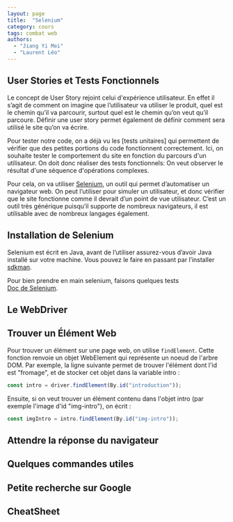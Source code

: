 ```yaml
---
layout: page
title:  "Selenium"
category: cours
tags: combat web
authors: 
  - "Jiang Yi Mei"
  - "Laurent Léo"
---
```


## User Stories et Tests Fonctionnels

Le concept de User Story rejoint celui d'expérience utilisateur.  En effet il s’agit de comment on imagine que l’utilisateur va utiliser le produit, quel est le chemin qu’il va parcourir, surtout quel est le chemin qu’on veut qu’il parcoure. Définir une user story permet également de définir comment sera utilisé le site qu’on va écrire. 

Pour tester notre code, on a déjà vu les [tests unitaires] qui permettent de vérifier que des petites portions du code fonctionnent correctement. 
Ici, on souhaite tester le comportement du site en fonction du parcours d'un utilisateur. 
On doit donc réaliser des tests fonctionnels: On veut observer le résultat d'une séquence d'opérations complexes.

Pour cela, on va utiliser [Selenium](https://www.selenium.dev), un outil qui permet d’automatiser un navigateur web. On peut l’utiliser pour simuler un utilisateur, et donc vérifier que le site fonctionne comme il devrait d’un point de vue utilisateur. 
C’est un outil très générique puisqu’il supporte de nombreux navigateurs, il est utilisable avec de nombreux langages également. 

## Installation de Selenium

Selenium est écrit en Java, avant de l’utiliser assurez-vous d’avoir Java installé sur votre machine. Vous pouvez le faire en passant par l’installer [sdkman](https://sdkman.io).

Pour bien prendre en main selenium, faisons quelques tests\
[Doc de Selenium](https://www.selenium.dev/documentation/en/).

## Le WebDriver



## Trouver un Élément Web

Pour trouver un élément sur une page web, on utilise `findElement`.
Cette fonction renvoie un objet WebElement qui représente un noeud de l'arbre DOM.
Par exemple, la ligne suivante permet de trouver l'élément dont l'id est "fromage", 
et de stocker cet objet dans la variable intro :
~~~js
const intro = driver.findElement(By.id("introduction")); 
~~~

Ensuite, si on veut trouver un élément contenu dans l'objet intro (par exemple l'image d'id "img-intro"), on écrit :
~~~js
const imgIntro = intro.findElement(By.id("img-intro")); 
~~~



## Attendre la réponse du navigateur



## Quelques commandes utiles



## Petite recherche sur Google



## CheatSheet

